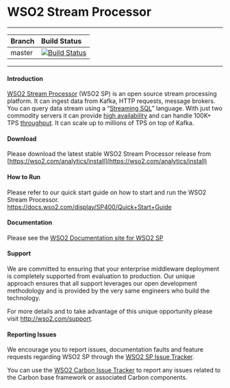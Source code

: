 <!--
  ~  Copyright (c) 2017, WSO2 Inc. (http://wso2.com) All Rights Reserved.
  ~
  ~  WSO2 Inc. licenses this file to you under the Apache License,
  ~  Version 2.0 (the "License"); you may not use this file except
  ~  in compliance with the License.
  ~  You may obtain a copy of the License at
  ~
  ~    http://www.apache.org/licenses/LICENSE-2.0
  ~
  ~  Unless required by applicable law or agreed to in writing,
  ~  software distributed under the License is distributed on an
  ~  "AS IS" BASIS, WITHOUT WARRANTIES OR CONDITIONS OF ANY
  ~  KIND, either express or implied.  See the License for the
  ~  specific language governing permissions and limitations
  ~  under the License.
  -->

WSO2 Stream Processor
======================

---

|  Branch | Build Status |
| :------------ |:-------------
| master      | [![Build Status](https://wso2.org/jenkins/job/products/job/product-sp/badge/icon)](https://wso2.org/jenkins/job/products/job/product-sp) |


---
#### Introduction ####

[WSO2 Stream Processor](https://wso2.com/analytics) (WSO2 SP) is an open source stream processing platform. It can ingest data from Kafka, HTTP requests, message brokers. You can query data stream using a “[Streaming SQL](https://wso2.com/library/articles/2018/02/stream-processing-101-from-sql-to-streaming-sql-in-ten-minutes/)” language. With just two commodity servers it can provide [high availability](https://docs.wso2.com/display/SP400/Minimum+High+Availability+%28HA%29+Deployment) and can handle 100K+ TPS [throughput](https://docs.wso2.com/display/SP400/Performance+Analysis+Results). It can scale up to millions of TPS on top of Kafka.

#### Download ####

Please download the latest stable WSO2 Stream Processor release from [https://wso2.com/analytics/install](https://wso2.com/analytics/install)

#### How to Run ####

Please refer to our quick start guide on how to start and run the WSO2 Stream Processor.
https://docs.wso2.com/display/SP400/Quick+Start+Guide

#### Documentation ####

Please see the [WSO2 Documentation site for WSO2 SP](https://docs.wso2.com/display/SP400/Introduction)

#### Support ####

We are committed to ensuring that your enterprise middleware deployment is completely supported from evaluation to production. Our unique approach ensures that all support leverages our open development methodology and is provided by the very same engineers who build the technology.

For more details and to take advantage of this unique opportunity please visit http://wso2.com/support.


#### Reporting Issues  ####

We encourage you to report issues, documentation faults and feature requests regarding WSO2 SP through the [WSO2 SP Issue Tracker](https://github.com/wso2/product-sp/issues).

You can use the [WSO2 Carbon Issue Tracker](https://github.com/wso2/carbon-kernel/issues) to report any issues related to the Carbon base framework or associated Carbon components.
